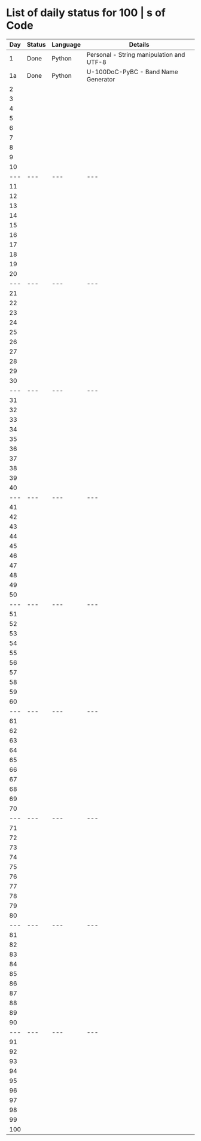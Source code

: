 # List of daily status for 100 | s of Code

| Day | Status | Language | Details |
|---|---|---|---|
|   1  | Done| Python | Personal - String manipulation and UTF-8  |
|   1a | Done| Python | U-100DoC-PyBC - Band Name Generator  |
|   2  |   |   |   |
|   3  |   |   |   |
|   4  |   |   |   |
|   5  |   |   |   |
|   6  |   |   |   |
|   7  |   |   |   |
|   8  |   |   |   |
|   9  |   |   |   |
|  10  |   |   |   |
|---|---|---|---|
|  11  |   |   |   |
|  12  |   |   |   |
|  13  |   |   |   |
|  14  |   |   |   |
|  15  |   |   |   |
|  16  |   |   |   |
|  17  |   |   |   |
|  18  |   |   |   |
|  19  |   |   |   |
|  20  |   |   |   |
|---|---|---|---|
|  21  |   |   |   |
|  22  |   |   |   |
|  23  |   |   |   |
|  24  |   |   |   |
|  25  |   |   |   |
|  26  |   |   |   |
|  27  |   |   |   |
|  28  |   |   |   |
|  29  |   |   |   |
|  30  |   |   |   |
|---|---|---|---|
|  31  |   |   |   |
|  32  |   |   |   |
|  33  |   |   |   |
|  34  |   |   |   |
|  35  |   |   |   |
|  36  |   |   |   |
|  37  |   |   |   |
|  38  |   |   |   |
|  39  |   |   |   |
|  40  |   |   |   |
|---|---|---|---|
|  41  |   |   |   |
|  42  |   |   |   |
|  43  |   |   |   |
|  44  |   |   |   |
|  45  |   |   |   |
|  46  |   |   |   |
|  47  |   |   |   |
|  48  |   |   |   |
|  49  |   |   |   |
|  50  |   |   |   |
|---|---|---|---|
|  51  |   |   |   |
|  52  |   |   |   |
|  53  |   |   |   |
|  54  |   |   |   |
|  55  |   |   |   |
|  56  |   |   |   |
|  57  |   |   |   |
|  58  |   |   |   |
|  59  |   |   |   |
|  60  |   |   |   |
|---|---|---|---|
|  61  |   |   |   |
|  62  |   |   |   |
|  63  |   |   |   |
|  64  |   |   |   |
|  65  |   |   |   |
|  66  |   |   |   |
|  67  |   |   |   |
|  68  |   |   |   |
|  69  |   |   |   |
|  70  |   |   |   |
|---|---|---|---|
|  71  |   |   |   |
|  72  |   |   |   |
|  73  |   |   |   |
|  74  |   |   |   |
|  75  |   |   |   |
|  76  |   |   |   |
|  77  |   |   |   |
|  78  |   |   |   |
|  79  |   |   |   |
|  80  |   |   |   |
|---|---|---|---|
|  81  |   |   |   |
|  82  |   |   |   |
|  83  |   |   |   |
|  84  |   |   |   |
|  85  |   |   |   |
|  86  |   |   |   |
|  87  |   |   |   |
|  88  |   |   |   |
|  89  |   |   |   |
|  90  |   |   |   |
|---|---|---|---|
|  91  |   |   |   |
|  92  |   |   |   |
|  93  |   |   |   |
|  94  |   |   |   |
|  95  |   |   |   |
|  96  |   |   |   |
|  97  |   |   |   |
|  98  |   |   |   |
|  99  |   |   |   |
| 100  |   |   |   |